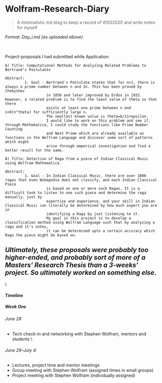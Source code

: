 # Wolfram-Research-Diary

> A minimalistic md blog to keep a record of WSS2020 and write notes for myself

*Format: Day_i.md (as uploaded above)*

\
\
Project-proposals I had submitted while Application:
```
A) Title: Computational Methods for Analyzing Related Problems to Bertrand's Postulates

Abstract: 
         1. Goal - Bertrand's Postulate states that for n>1, there is always a prime number between n and 2n. This has been proved by Chebyshev
                   in 1850 and later improved by Erdos in 1932. However, a related problem is to find the least value of theta so that there 
                   exists at least one prime between n and n+O(n^theta) for sufficiently large n.
                   The smallest known value is theta=6/11+epsilon.
                   I would like to work on this problem and see if, through Mathematica, I could study the functions like Prime Number Counting
                   and Next Prime which are already available as functions in the Wolfram Language and discover some sort of patterns which might
                   arise through emperical investigation and find a better result for the same.

B) Title: Detection of Raga from a piece of Indian Classical Music using Wolfram Mathematica

Abstract: 
         1. Goal - In Indian Classical Music, there are over 1000 ragas that even Wikepedia does not classify, and each Indian Classical Piece
                   is based on one or more such Ragas. It is a difficult task to listen to one such piece and determine the raga manually, just by
                   expertise and experience, and your skill in Indian Classical Music can literally be determined by how much expert you are in
                   identifying a Raga by just listening to it.
                   My goal in this project is to develop a classification method using Wolfram Language such that by analyzing a raga and it's notes,
                   it can be determined upto a certain accuracy which Raga the piece might be based on.

```
 
 ***Ultimately, these proposals were probably too higher-ended, and probably sort of more of a Masters' Research Thesis than a 3-weeks' project. So ultimately worked on something else.***
------------------------------------------------------------------

\
#### Timeline
##### Week One
###### June 28
- Tech check-in and networking with Stephen Wolfram, mentors and students
\

###### June 29–July 4:
- Lectures, project time and mentor meetings
- Group meeting with Stephen Wolfram (assigned times in small groups)
- Project meeting with Stephen Wolfram (individually assigned)

